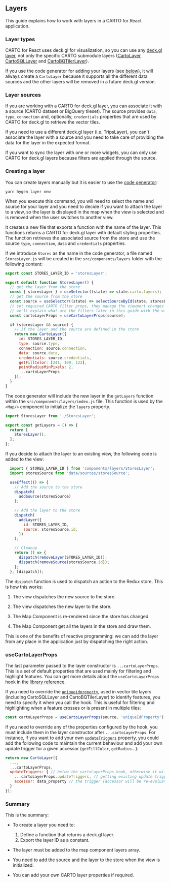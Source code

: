 ## Layers

This guide explains how to work with layers in a CARTO for React application. 

### Layer types

CARTO for React uses deck.gl for visualization, so you can use any [deck.gl layer](https://deck.gl/docs/api-reference/layers), not only the specific CARTO submodule layers ([CartoLayer](https://deck.gl/docs/api-reference/carto/carto-layer), [CartoSQLLayer](https://deck.gl/docs/api-reference/carto/carto-sql-layer) and [CartoBQTilerLayer](https://deck.gl/docs/api-reference/carto/carto-bqtiler-layer)). 

If you use the code generator for adding your layers (see [below](#creating-a-layer)), it will always create a `CartoLayer` because it supports all the different data sources and the other layers will be removed in a future deck.gl version. 

### Layer sources

If you are working with a CARTO for deck.gl layer, you can associate it with a source (CARTO dataset or BigQuery tileset). The source provides `data`, `type`, `connection` and, optionally, `credentials` properties that are used by CARTO for deck.gl to retrieve the vector tiles.

If you need to use a different deck.gl layer (i.e. TripsLayer), you can't associate the layer with a source and you need to take care of providing the data for the layer in the expected format.

If you want to sync the layer with one or more widgets, you can only use CARTO for deck.gl layers because filters are applied through the source. 

### Creating a layer

You can create layers manually but it is easier to use the [code generator](../code-generator):

```shell
yarn hygen layer new
```

When you execute this command, you will need to select the name and source for your layer and you need to decide if you want to attach the layer to a view, so the layer is displayed in the map when the view is selected and is removed when the user switches to another view.

It creates a new file that exports a function with the name of the layer. This functions returns a CARTO for deck.gl layer with default styling properties. The function retrieves the associated source from the store and use the source `type`, `connection`, `data` and `credentials` properties.

If we introduce `Stores` as the name in the code generator, a file named `StoresLayer.js` will be created in the `src/components/layers` folder with the following content:

```javascript
export const STORES_LAYER_ID = 'storesLayer';

export default function StoresLayer() {
  // get the layer from the store
  const { storesLayer } = useSelector((state) => state.carto.layers);
  // get the source from the store
  const source = useSelector((state) => selectSourceById(state, storesLayer?.source));
  // set required CARTO filter props, they manage the viewport changes and filters
  // we'll explain what are the filters later in this guide with the widgets
  const cartoLayerProps = useCartoLayerProps(source);

  if (storesLayer && source) {
    // if the layer and the source are defined in the store
    return new CartoLayer({
      id: STORES_LAYER_ID,
      type: source.type,
      connection: source.connection,
      data: source.data,
      credentials: source.credentials,
      getFillColor: [241, 109, 122],
      pointRadiusMinPixels: 2,
      ...cartoLayerProps
    });
  }
}
```

The code generator will include the new layer in the `getLayers` function within the `src/components/layers/index.js` file. This function is used by the `<Map/>` component to initialize the `layers` property.

```javascript
import StoresLayer from './StoresLayer';

export const getLayers = () => {
  return [
    StoresLayer(),
  ];
};
```

If you decide to attach the layer to an existing view, the following code is added to the view:

```javascript
  import { STORES_LAYER_ID } from 'components/layers/StoresLayer';
  import storesSource from 'data/sources/storesSource';

  useEffect(() => {
    // Add the source to the store
    dispatch(
      addSource(storesSource)
    );

    // Add the layer to the store
    dispatch(
      addLayer({
        id: STORES_LAYER_ID,
        source: storesSource.id,
      })
    );

    // Cleanup
    return () => {
      dispatch(removeLayer(STORES_LAYER_ID));
      dispatch(removeSource(storesSource.id));
    };
  }, [dispatch]);
```

The `dispatch` function is used to dispatch an action to the Redux store. This is how this works:

1. The view dispatches the new source to the store.
   
2. The view dispatches the new layer to the store.
   
3. The Map Component is re-rendered since the store has changed.
   
4. The Map Component get all the layers in the store and draw them.

This is one of the benefits of reactive programming: we can add the layer from any place in the application just by dispatching the right action.

### useCartoLayerProps

The last parameter passed to the layer constructor is `...cartoLayerProps`. This is a set of default properties that are used mainly for filtering and highlight features. You can get more details about the `useCartoLayerProps` hook in the [library reference](../../library-reference/api/#usecartolayerprops). 

If you need to override the [`uniqueidproperty`](https://deck.gl/docs/api-reference/geo-layers/mvt-layer#uniqueidproperty), used in vector tile layers (including CartoSQLLayer and CartoBQTilerLayer) to identify features, you need to specify it when you call the hook. This is useful for filtering and highlighting when a feature crosses or is present in multiple tiles:


```javascript
const cartoLayerProps = useCartoLayerProps(source, 'uniqueIdProperty');
```

If you need to override any of the properties configured by the hook, you must include them in the layer constructor after `...cartoLayerProps`. For instance, if you want to add your own [`updateTriggers`](https://deck.gl/docs/api-reference/core/layer#updatetriggers) property, you could add the following code to maintain the current behaviour and add your own update trigger for a given accessor (`getFillColor`, `getRadius`...):

```javascript
return new CartoLayer({
  ...,
  ...cartoLayerProps,
  updateTriggers: { // below the cartoLayerProps hook, otherwise it will be overwritten
    ...cartoLayerProps.updateTriggers, // getting existing update triggers
    accessor: data_property // the trigger (accessor will be re-evaluated if data_property changes)
  }
});
```

### Summary

This is the summary:

- To create a layer you need to:
    1. Define a function that returns a deck.gl layer.
    2. Export the layer ID as a constant.
   
- The layer must be added to the map component layers array.

- You need to add the source and the layer to the store when the view is initialized.

- You can add your own CARTO layer properties if required.

